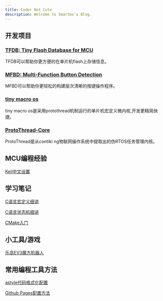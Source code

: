 ```yaml
---
title: Coder Not Cute
description: Welcome to Smartmx's Blog.
---
```


## 开发项目  

### [TFDB: Tiny Flash Database for MCU](https://blog.maxiang.vip/TFDB/)  

TFDB可以帮助你更方便的在单片机flash上存储信息。  

### [MFBD: Multi-Function Button Detection](https://blog.maxiang.vip/MFBD/)

MFBD可以帮助你更轻松的构建层次清晰的按键操作程序。

### [tiny macro os](https://blog.maxiang.vip/tiny-macro-os/)

tiny macro os是采用protothread机制运行的单片机宏定义微内核,开发更精简快捷。  

### [ProtoThread-Core](https://blog.maxiang.vip/ProtoThread-Core/)

ProtoThread是从contiki ng物联网操作系统中提取出的伪RTOS任务管理内核。

## MCU编程经验

[Keil中文设置](MCU/20220220_keil_cn.md)

## 学习笔记

[C语言宏定义细讲](code-skills/20170727_c_define.md)

[C语言状态机细讲](code-skills/20170728_FSM.md)

[CMake入门](code-skills/20220220_cmake_1.md)

## 小工具/游戏

[乐高EV3魔方机器人](https://blog.maxiang.vip/CubeSpinner/)

## 常用编程工具方法

[astyle代码格式化配置](code-skills/20220303_astyle.md)

[Github Pages配置方法](code-tools/GithubPageCfg.md)  
